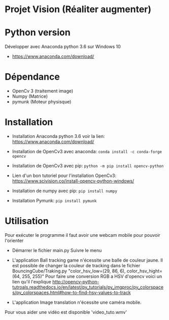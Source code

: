 Projet Vision (Réaliter augmenter)
=====================================

Python version
==============
Développer avec Anaconda python 3.6 sur Windows 10
- https://www.anaconda.com/download/

Dépendance
==========

- OpenCv 3 (traitement image)
- Numpy (Matrice)
- pymunk (Moteur physisque)

Installation
============
- Installation Anaconda python 3.6 voir la lien: https://www.anaconda.com/download/

- Installation de OpenCv3 avec anaconda: ``conda install -c conda-forge opencv``
- Installation de OpenCv3 avec pip: ``python -m pip install opencv-python``
- Lien d'un bon tutoriel pour l'installation OpenCv3: https://www.scivision.co/install-opencv-python-windows/

- Installation de numpy avec pip: ``pip install numpy``
- Installation Pymunk: ``pip install pymunk``

Utilisation
===========
Pour exécuter le programme il faut avoir une webcam mobile pour pouvoir l'orienter
- Démarrer le fichier main.py Suivre le menu

- L'application Ball tracking game n'écessite une balle de couleur jaune. Il est possible de changer la couleur de tracking dans le fichier BouncingCube/Traking.py "color_hsv_low=(29, 86, 6), color_hsv_hight=(64, 255, 255)"
Pour faire une conversion RGB a HSV d'opencv voici un lien qu'il l'explique http://opencv-python-tutroals.readthedocs.io/en/latest/py_tutorials/py_imgproc/py_colorspaces/py_colorspaces.html#how-to-find-hsv-values-to-track

- L'application Image translation n'écessite une caméra mobile.

Pour vous aider une vidéo est disponible 'video_tuto.wmv'

